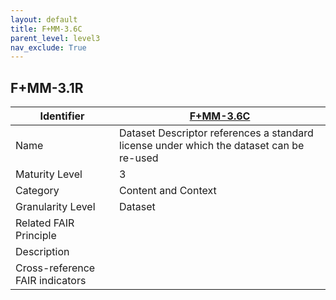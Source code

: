 ```yaml
---
layout: default
title: F+MM-3.6C
parent_level: level3
nav_exclude: True
---
```


## F+MM-3.1R

| Identifier | [F+MM-3.6C](https://github.com/FAIRplus/Data-Maturity/edit/v0.3/docs/_indicators/H.%20F+MM-3.6C.md) |
| --------- | ----------|
| Name | Dataset Descriptor references a standard license under which the dataset can be re-used |
| Maturity Level | 3 |
| Category | Content and Context |
| Granularity Level | Dataset |
| Related FAIR Principle |  |
| Description |  |
| Cross-reference FAIR indicators |  |
